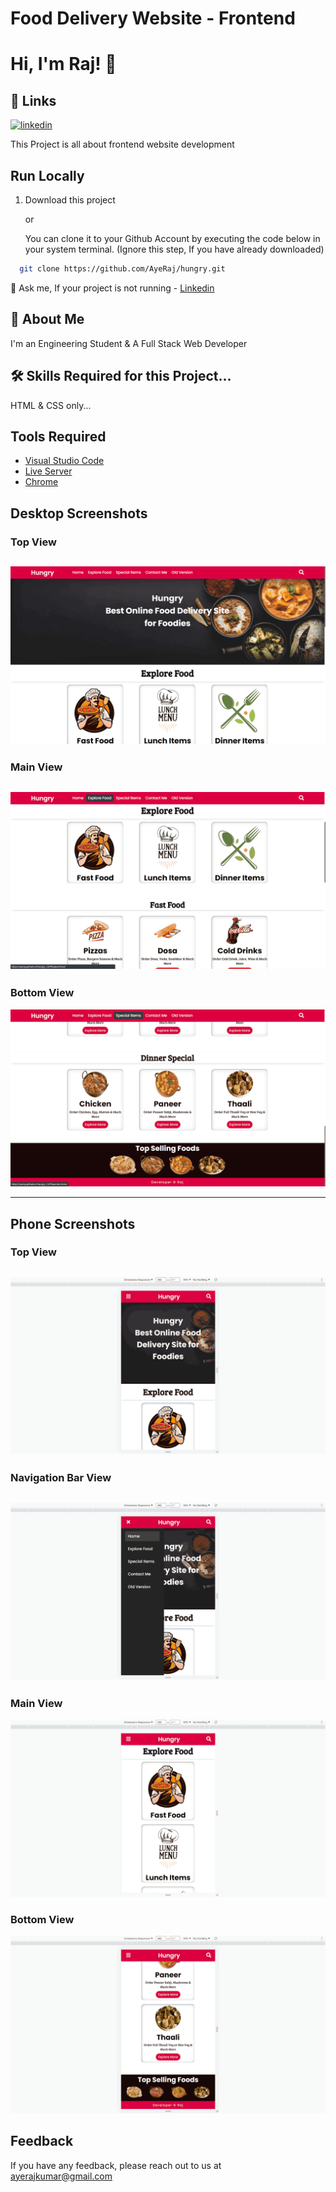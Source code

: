 
# Food Delivery Website - Frontend
# Hi, I'm Raj! 👋
## 🔗 Links
[![linkedin](https://img.shields.io/badge/linkedin-0A66C2?style=for-the-badge&logo=linkedin&logoColor=white)](https://www.linkedin.com/in/ayerajkumar/)

This Project is all about frontend website development
    
## Run Locally

1. Download this project

    or

    You can clone it to your Github Account by executing the code below in your system terminal. (Ignore this step, If you have already downloaded)
```bash
  git clone https://github.com/AyeRaj/hungry.git
```

💬 Ask me, If your project is not running - 
[Linkedin](https://www.linkedin.com/in/ayerajkumar)
## 🚀 About Me
I'm an Engineering Student & A Full Stack Web Developer


## 🛠 Skills Required for this Project...
HTML & CSS only...

## Tools Required
- [Visual Studio Code](https://code.visualstudio.com/download)
- [Live Server](https://marketplace.visualstudio.com/items?itemName=ritwickdey.LiveServer)
- [Chrome](https://www.google.com/chrome/thank-you.html?brand=JJTC&statcb=1&installdataindex=empty&defaultbrowser=0#)


## Desktop Screenshots

### Top View

![App Screenshot](https://github.com/AyeRaj/Hungry_2.0/blob/master/img/Screenshot%20(97).png?raw=true)
-

### Main View

![App Screenshot](https://github.com/AyeRaj/Hungry_2.0/blob/master/img/Screenshot%20(98).png?raw=true)
-

### Bottom View

![App Screenshot](https://github.com/AyeRaj/Hungry_2.0/blob/master/img/Screenshot%20(99).png?raw=true)

<hr></hr>

## Phone Screenshots

### Top View

![App Screenshot](https://github.com/AyeRaj/Hungry_2.0/blob/master/img/Screenshot%20(100).png?raw=true)
-

### Navigation Bar View

![App Screenshot](https://github.com/AyeRaj/Hungry_2.0/blob/master/img/Screenshot%20(101).png?raw=true)
-
### Main View


![App Screenshot](https://github.com/AyeRaj/Hungry_2.0/blob/master/img/Screenshot%20(102).png?raw=true)

### Bottom View


![App Screenshot](https://github.com/AyeRaj/Hungry_2.0/blob/master/img/Screenshot%20(103).png?raw=true)


## Feedback

If you have any feedback, please reach out to us at ayerajkumar@gmail.com

